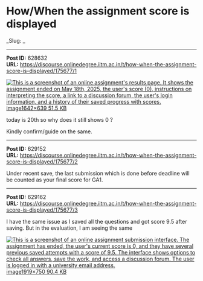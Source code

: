 # How/When the assignment score is displayed
_Slug: _

---
**Post ID:** 628632  
**URL:** https://discourse.onlinedegree.iitm.ac.in/t/how-when-the-assignment-score-is-displayed/175677/1  

[![This is a screenshot of an online assignment's results page.  It shows the assignment ended on May 18th, 2025, the user's score (0), instructions on interpreting the score, a link to a discussion forum, the user's login information, and a history of their saved progress with scores.](https://europe1.discourse-cdn.com/flex013/uploads/iitm/optimized/3X/d/6/d698347b98dc0b38c1a6908c148e385f826e6732_2_690x268.png)image1642×639 51.5 KB](https://europe1.discourse-cdn.com/flex013/uploads/iitm/original/3X/d/6/d698347b98dc0b38c1a6908c148e385f826e6732.png)


today is 20th so why does it still shows 0 ?


Kindly confirm/guide on the same.

---
**Post ID:** 629152  
**URL:** https://discourse.onlinedegree.iitm.ac.in/t/how-when-the-assignment-score-is-displayed/175677/2  

Under recent save, the last submission which is done before deadline will be counted as your final score for GA1.

---
**Post ID:** 629162  
**URL:** https://discourse.onlinedegree.iitm.ac.in/t/how-when-the-assignment-score-is-displayed/175677/3  

I have the same issue as I saved all the questions and got score 9.5 after saving. But in the evaluation, I am seeing the same


[![This is a screenshot of an online assignment submission interface.  The assignment has ended, the user's current score is 0, and they have several previous saved attempts with a score of 9.5.  The interface shows options to check all answers, save the work, and access a discussion forum.  The user is logged in with a university email address.
](https://europe1.discourse-cdn.com/flex013/uploads/iitm/optimized/3X/e/0/e0312388539f8cbe41f1253be3260e6f4166bff3_2_690x269.png)image1919×750 90.4 KB](https://europe1.discourse-cdn.com/flex013/uploads/iitm/original/3X/e/0/e0312388539f8cbe41f1253be3260e6f4166bff3.png)

